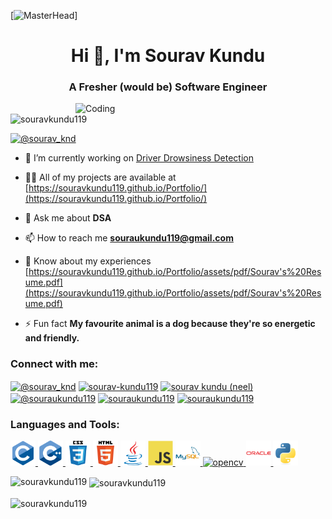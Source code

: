 [![MasterHead](https://pbs.twimg.com/profile_banners/3870638668/1619267503/1500x500)]

<h1 align="center">Hi 👋, I'm Sourav Kundu</h1>
<h3 align="center">A Fresher (would be) Software Engineer</h3>
<img align="right" alt="Coding" width="400" src="https://cdn.dribbble.com/users/1162077/screenshots/3848914/programmer.gif"

<p align="left"> <img src="https://komarev.com/ghpvc/?username=souravkundu119&label=Profile%20views&color=0e75b6&style=flat" alt="souravkundu119" /> </p>

<p align="left"> <a href="https://twitter.com/@sourav_knd" target="blank"><img src="https://img.shields.io/twitter/follow/@sourav_knd?logo=twitter&style=for-the-badge" alt="@sourav_knd" /></a> </p>

- 🔭 I’m currently working on [Driver Drowsiness Detection](https://youtu.be/2KYro2LarYU)

- 👨‍💻 All of my projects are available at [https://souravkundu119.github.io/Portfolio/](https://souravkundu119.github.io/Portfolio/)

- 💬 Ask me about **DSA**

- 📫 How to reach me **souraukundu119@gmail.com**

- 📄 Know about my experiences [https://souravkundu119.github.io/Portfolio/assets/pdf/Sourav's%20Resume.pdf](https://souravkundu119.github.io/Portfolio/assets/pdf/Sourav's%20Resume.pdf)

- ⚡ Fun fact **My favourite animal is a dog because they're so energetic and friendly.**

<h3 align="left">Connect with me:</h3>
<p align="left">
<a href="https://twitter.com/@sourav_knd" target="blank"><img align="center" src="https://raw.githubusercontent.com/rahuldkjain/github-profile-readme-generator/master/src/images/icons/Social/twitter.svg" alt="@sourav_knd" height="30" width="40" /></a>
<a href="https://linkedin.com/in/sourav-kundu119" target="blank"><img align="center" src="https://raw.githubusercontent.com/rahuldkjain/github-profile-readme-generator/master/src/images/icons/Social/linked-in-alt.svg" alt="sourav-kundu119" height="30" width="40" /></a>
<a href="https://fb.com/sourav kundu (neel)" target="blank"><img align="center" src="https://raw.githubusercontent.com/rahuldkjain/github-profile-readme-generator/master/src/images/icons/Social/facebook.svg" alt="sourav kundu (neel)" height="30" width="40" /></a>
<a href="https://www.hackerrank.com/@souraukundu119" target="blank"><img align="center" src="https://raw.githubusercontent.com/rahuldkjain/github-profile-readme-generator/master/src/images/icons/Social/hackerrank.svg" alt="@souraukundu119" height="30" width="40" /></a>
<a href="https://www.leetcode.com/souraukundu119" target="blank"><img align="center" src="https://raw.githubusercontent.com/rahuldkjain/github-profile-readme-generator/master/src/images/icons/Social/leet-code.svg" alt="souraukundu119" height="30" width="40" /></a>
<a href="https://auth.geeksforgeeks.org/user/souraukundu119" target="blank"><img align="center" src="https://raw.githubusercontent.com/rahuldkjain/github-profile-readme-generator/master/src/images/icons/Social/geeks-for-geeks.svg" alt="souraukundu119" height="30" width="40" /></a>
</p>

<h3 align="left">Languages and Tools:</h3>
<p align="left"> <a href="https://www.cprogramming.com/" target="_blank" rel="noreferrer"> <img src="https://raw.githubusercontent.com/devicons/devicon/master/icons/c/c-original.svg" alt="c" width="40" height="40"/> </a> <a href="https://www.w3schools.com/cpp/" target="_blank" rel="noreferrer"> <img src="https://raw.githubusercontent.com/devicons/devicon/master/icons/cplusplus/cplusplus-original.svg" alt="cplusplus" width="40" height="40"/> </a> <a href="https://www.w3schools.com/css/" target="_blank" rel="noreferrer"> <img src="https://raw.githubusercontent.com/devicons/devicon/master/icons/css3/css3-original-wordmark.svg" alt="css3" width="40" height="40"/> </a> <a href="https://www.w3.org/html/" target="_blank" rel="noreferrer"> <img src="https://raw.githubusercontent.com/devicons/devicon/master/icons/html5/html5-original-wordmark.svg" alt="html5" width="40" height="40"/> </a> <a href="https://www.java.com" target="_blank" rel="noreferrer"> <img src="https://raw.githubusercontent.com/devicons/devicon/master/icons/java/java-original.svg" alt="java" width="40" height="40"/> </a> <a href="https://developer.mozilla.org/en-US/docs/Web/JavaScript" target="_blank" rel="noreferrer"> <img src="https://raw.githubusercontent.com/devicons/devicon/master/icons/javascript/javascript-original.svg" alt="javascript" width="40" height="40"/> </a> <a href="https://www.mysql.com/" target="_blank" rel="noreferrer"> <img src="https://raw.githubusercontent.com/devicons/devicon/master/icons/mysql/mysql-original-wordmark.svg" alt="mysql" width="40" height="40"/> </a> <a href="https://opencv.org/" target="_blank" rel="noreferrer"> <img src="https://www.vectorlogo.zone/logos/opencv/opencv-icon.svg" alt="opencv" width="40" height="40"/> </a> <a href="https://www.oracle.com/" target="_blank" rel="noreferrer"> <img src="https://raw.githubusercontent.com/devicons/devicon/master/icons/oracle/oracle-original.svg" alt="oracle" width="40" height="40"/> </a> <a href="https://www.python.org" target="_blank" rel="noreferrer"> <img src="https://raw.githubusercontent.com/devicons/devicon/master/icons/python/python-original.svg" alt="python" width="40" height="40"/> </a> </p>

<p><img align="left" src="https://github-readme-stats.vercel.app/api/top-langs?username=souravkundu119&show_icons=true&locale=en&layout=compact" alt="souravkundu119" /></p>

<p>&nbsp;<img align="center" src="https://github-readme-stats.vercel.app/api?username=souravkundu119&show_icons=true&locale=en" alt="souravkundu119" /></p>

<p><img align="center" src="https://github-readme-streak-stats.herokuapp.com/?user=souravkundu119&" alt="souravkundu119" /></p>
